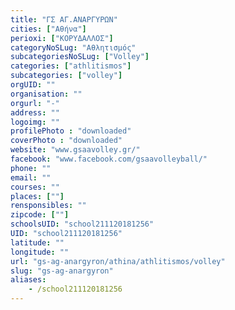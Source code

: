 ```yaml
---
title: "ΓΣ ΑΓ.ΑΝΑΡΓΥΡΩΝ"
cities: ["Αθήνα"]
perioxi: ["ΚΟΡΥΔΑΛΛΟΣ"]
categoryNoSLug: "Αθλητισμός"
subcategoriesNoSLug: ["Volley"]
categories: ["athlitismos"]
subcategories: ["volley"]
orgUID: ""
organisation: ""
orgurl: "-"
address: ""
logoimg: ""
profilePhoto : "downloaded"
coverPhoto : "downloaded"
website: "www.gsaavolley.gr/"
facebook: "www.facebook.com/gsaavolleyball/"
phone: ""
email: ""
courses: ""
places: [""]
rensponsibles: ""
zipcode: [""]
schoolsUID: "school211120181256"
UID: "school211120181256"
latitude: ""
longitude: ""
url: "gs-ag-anargyron/athina/athlitismos/volley"
slug: "gs-ag-anargyron"
aliases:
    - /school211120181256
---
```





